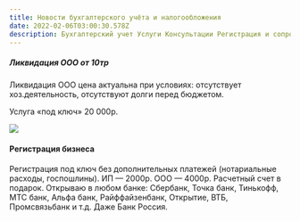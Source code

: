 ```yaml
---
title: Новости бухгалтерского учёта и налогообложения
date: 2022-02-06T03:00:30.578Z
description: Бухгалтерский учет Услуги Консультации Регистрация и сопровождение бизнеса
---
```

##### **Ликвидация ООО от 10тр**

Ликвидация ООО цена актуальна при условиях: отсутствует хоз.деятельность, отсутствуют долги перед бюджетом.

Услуга «под ключ» 20 000р.



![](http://buh.guru/wp-content/uploads/2020/12/%D0%9D%D0%BE%D0%B2%D0%BE%D1%81%D1%82%D0%B8-%D1%81%D0%B0%D0%B9%D1%82.jpg)

#### Регистрация бизнеса

Регистрация под ключ без дополнительных платежей (нотариальные расходы, госпошлины). ИП — 2000р. ООО — 4000р. Расчетный счет в подарок. Открываю в любом банке: Сбербанк, Точка банк, Тинькофф, МТС банк, Альфа банк, Райффайзенбанк, Открытие, ВТБ, Промсвязьбанк и т.д. Даже Банк Россия.